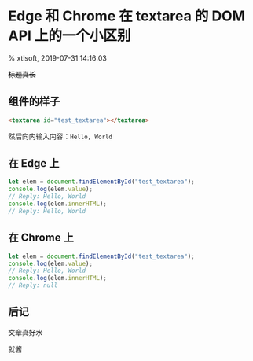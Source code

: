 # Edge 和 Chrome 在 textarea 的 DOM API 上的一个小区别

% xtlsoft, 2019-07-31 14:16:03

~~标题真长~~

## 组件的样子

```html
<textarea id="test_textarea"></textarea>
```

然后向内输入内容：`Hello, World`

## 在 Edge 上

```javascript
let elem = document.findElementById("test_textarea");
console.log(elem.value);
// Reply: Hello, World
console.log(elem.innerHTML);
// Reply: Hello, World
```

## 在 Chrome 上

```javascript
let elem = document.findElementById("test_textarea");
console.log(elem.value);
// Reply: Hello, World
console.log(elem.innerHTML);
// Reply: null
```

## 后记

~~文章真好水~~

就酱
